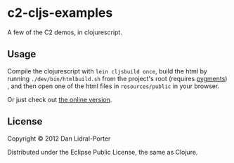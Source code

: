 # c2-cljs-examples

A few of the C2 demos, in clojurescript.

## Usage

Compile the clojurescript with `lein cljsbuild once`, build the html by running
`./dev/bin/htmlbuild.sh` from the project's root (requires [pygments][pyg]) , and then open one of the html
files in `resources/public` in your browser.

[pyg]: http://pygments.org/download/

Or just check out [the online version][ghp].

[ghp]: http://aperiodic.github.com/c2-cljs-examples/

## License

Copyright © 2012 Dan Lidral-Porter

Distributed under the Eclipse Public License, the same as Clojure.
